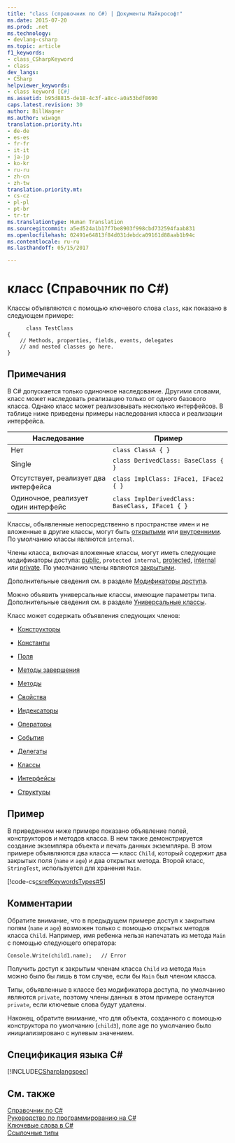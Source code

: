 ```yaml
---
title: "class (справочник по C#) | Документы Майкрософт"
ms.date: 2015-07-20
ms.prod: .net
ms.technology:
- devlang-csharp
ms.topic: article
f1_keywords:
- class_CSharpKeyword
- class
dev_langs:
- CSharp
helpviewer_keywords:
- class keyword [C#]
ms.assetid: b95d8815-de18-4c3f-a8cc-a0a53bdf8690
caps.latest.revision: 30
author: BillWagner
ms.author: wiwagn
translation.priority.ht:
- de-de
- es-es
- fr-fr
- it-it
- ja-jp
- ko-kr
- ru-ru
- zh-cn
- zh-tw
translation.priority.mt:
- cs-cz
- pl-pl
- pt-br
- tr-tr
ms.translationtype: Human Translation
ms.sourcegitcommit: a5ed524a1b17f7be8903f998cbd732594faab831
ms.openlocfilehash: 02491e64813f84d031debdca09161d88aab1b94c
ms.contentlocale: ru-ru
ms.lasthandoff: 05/15/2017

---
```

# <a name="class-c-reference"></a>класс (Справочник по C#)
Классы объявляются с помощью ключевого слова `class`, как показано в следующем примере:  
  
```  
      class TestClass  
{  
    // Methods, properties, fields, events, delegates   
    // and nested classes go here.  
}  
```  
  
## <a name="remarks"></a>Примечания  
 В C# допускается только одиночное наследование. Другими словами, класс может наследовать реализацию только от одного базового класса. Однако класс может реализовывать несколько интерфейсов. В таблице ниже приведены примеры наследования класса и реализации интерфейса.  
  
|Наследование|Пример|  
|-----------------|-------------|  
|Нет|`class ClassA { }`|  
|Single|`class DerivedClass: BaseClass { }`|  
|Отсутствует, реализует два интерфейса|`class ImplClass: IFace1, IFace2 { }`|  
|Одиночное, реализует один интерфейс|`class ImplDerivedClass: BaseClass, IFace1 { }`|  
  
 Классы, объявленные непосредственно в пространстве имен и не вложенные в другие классы, могут быть [открытыми](../../../csharp/language-reference/keywords/public.md) или [внутренними](../../../csharp/language-reference/keywords/internal.md). По умолчанию классы являются `internal`.  
  
 Члены класса, включая вложенные классы, могут иметь следующие модификаторы доступа: [public](../../../csharp/language-reference/keywords/public.md), `protected internal`, [protected](../../../csharp/language-reference/keywords/protected.md), [internal](../../../csharp/language-reference/keywords/internal.md) или [private](../../../csharp/language-reference/keywords/private.md). По умолчанию члены являются [закрытыми](../../../csharp/language-reference/keywords/private.md).  
  
 Дополнительные сведения см. в разделе [Модификаторы доступа](../../../csharp/programming-guide/classes-and-structs/access-modifiers.md).  
  
 Можно объявить универсальные классы, имеющие параметры типа. Дополнительные сведения см. в разделе [Универсальные классы](../../../csharp/programming-guide/generics/generic-classes.md).  
  
 Класс может содержать объявления следующих членов:  
  
-   [Конструкторы](../../../csharp/programming-guide/classes-and-structs/constructors.md)  
  
-   [Константы](../../../csharp/programming-guide/classes-and-structs/constants.md)  
  
-   [Поля](../../../csharp/programming-guide/classes-and-structs/fields.md)  
  
-   [Методы завершения](../../../csharp/programming-guide/classes-and-structs/destructors.md)  

-   [Методы](../../../csharp/programming-guide/classes-and-structs/methods.md)  
  
-   [Свойства](../../../csharp/programming-guide/classes-and-structs/properties.md)  
  
-   [Индексаторы](../../../csharp/programming-guide/indexers/index.md)  
  
-   [Операторы](../../../csharp/programming-guide/statements-expressions-operators/operators.md)  
  
-   [События](../../../csharp/programming-guide/events/index.md)  
  
-   [Делегаты](../../../csharp/programming-guide/delegates/index.md)  
  
-   [Классы](../../../csharp/programming-guide/classes-and-structs/classes.md)  
  
-   [Интерфейсы](../../../csharp/programming-guide/interfaces/index.md)  
  
-   [Структуры](../../../csharp/programming-guide/classes-and-structs/structs.md)  
  
## <a name="example"></a>Пример  
 В приведенном ниже примере показано объявление полей, конструкторов и методов класса. В нем также демонстрируется создание экземпляра объекта и печать данных экземпляра. В этом примере объявляются два класса — класс `Child`, который содержит два закрытых поля (`name` и `age`) и два открытых метода. Второй класс, `StringTest`, используется для хранения `Main`.  
  
 [!code-cs[csrefKeywordsTypes#5](../../../csharp/language-reference/keywords/codesnippet/CSharp/class_1.cs)]  
  
## <a name="comments"></a>Комментарии  
 Обратите внимание, что в предыдущем примере доступ к закрытым полям (`name` и `age`) возможен только с помощью открытых методов класса `Child`. Например, имя ребенка нельзя напечатать из метода `Main` с помощью следующего оператора:  
  
```  
Console.Write(child1.name);   // Error  
```  
  
 Получить доступ к закрытым членам класса `Child` из метода `Main` можно было бы лишь в том случае, если бы `Main` был членом класса.  
  
 Типы, объявленные в классе без модификатора доступа, по умолчанию являются `private`, поэтому члены данных в этом примере останутся `private`, если ключевые слова будут удалены.  
  
 Наконец, обратите внимание, что для объекта, созданного с помощью конструктора по умолчанию (`child3`), поле age по умолчанию было инициализировано с нулевым значением.  
  
## <a name="c-language-specification"></a>Спецификация языка C#  
 [!INCLUDE[CSharplangspec](~/includes/csharplangspec-md.md)]  
  
## <a name="see-also"></a>См. также  
 [Справочник по C#](../../../csharp/language-reference/index.md)   
 [Руководство по программированию на C#](../../../csharp/programming-guide/index.md)   
 [Ключевые слова в C#](../../../csharp/language-reference/keywords/index.md)   
 [Ссылочные типы](../../../csharp/language-reference/keywords/reference-types.md)

